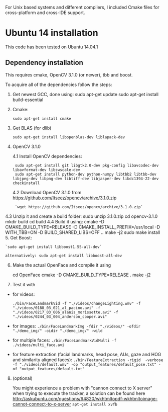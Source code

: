 For Unix based systems and different compilers, I included Cmake files for cross-platform and cross-IDE support.

# Ubuntu 14 installation

This code has been tested on Ubuntu 14.04.1

## Dependency installation

This requires cmake, OpenCV 3.1.0 (or newer), tbb and boost.

To acquire all of the dependencies follow the steps:
1. Get newest GCC, done using:
	sudo apt-get update
	sudo apt-get install build-essential

2. Cmake: 

    `sudo apt-get install cmake`

3. Get BLAS (for dlib)

    `sudo apt-get install libopenblas-dev liblapack-dev` 

4. OpenCV 3.1.0

    4.1 Install OpenCV dependencies:

        sudo apt-get install git libgtk2.0-dev pkg-config libavcodec-dev libavformat-dev libswscale-dev
        sudo apt-get install python-dev python-numpy libtbb2 libtbb-dev libjpeg-dev libpng-dev libtiff-dev libjasper-dev libdc1394-22-dev checkinstall

    4.2 Download OpenCV 3.1.0 from https://github.com/Itseez/opencv/archive/3.1.0.zip 

        `wget https://github.com/Itseez/opencv/archive/3.1.0.zip`

4.3 Unzip it and create a build folder:	
    sudo unzip 3.1.0.zip
    cd opencv-3.1.0
    mkdir build
    cd build
4.4 Build it using: 
	cmake -D CMAKE_BUILD_TYPE=RELEASE -D CMAKE_INSTALL_PREFIX=/usr/local -D WITH_TBB=ON -D BUILD_SHARED_LIBS=OFF ..
	make -j2
	sudo make install		
5. Get Boost: 

    `sudo apt-get install libboost1.55-all-dev`

    alternatively: sudo apt-get install libboost-all-dev

6. Make the actual OpenFace and compile it using

	cd OpenFace
	cmake -D CMAKE_BUILD_TYPE=RELEASE . 
	make -j2

7. Test it with 

- for videos:	

	`./bin/FaceLandmarkVid -f "./videos/changeLighting.wmv" -f "./videos/0188_03_021_al_pacino.avi" -f "./videos/0217_03_006_alanis_morissette.avi" -f "./videos/0244_03_004_anderson_cooper.avi"`
- for images:
	`./bin/FaceLandmarkImg -fdir "./videos/" -ofdir "./demo_img/" -oidir "./demo_img/" -wild`
- for multiple faces:
	`./bin/FaceLandmarkVidMulti -f ./videos/multi_face.avi`
- for feature extraction (facial landmarks, head pose, AUs, gaze and HOG and similarity aligned faces):
	`./bin/FeatureExtraction -rigid  -verbose -f "./videos/default.wmv" -op "output_features/default_pose.txt" -of "output_features/default.txt"`
	
8. (optional)

	You might experience a problem with "cannon connect to X server" when trying to execute the tracker, a solution can be found here http://askubuntu.com/questions/64820/wkhtmltopdf-wkhtmltoimage-cannot-connect-to-x-server
    `apt-get install xvfb`
